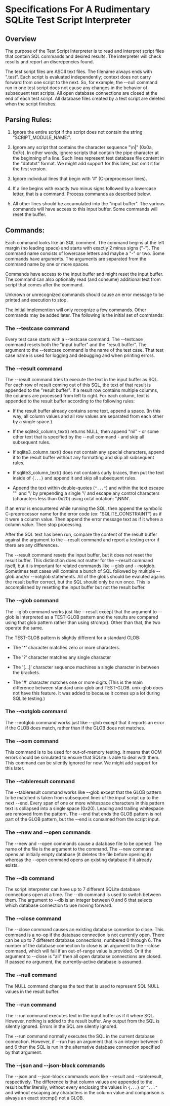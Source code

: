 # Specifications For A Rudimentary SQLite Test Script Interpreter

## Overview

The purpose of the Test Script Interpreter is to read and interpret
script files that contain SQL commands and desired results.  The
interpreter will check results and report an discrepencies found.

The test script files are ASCII text files.  The filename always ends with
".test".  Each script is evaluated independently; context does not carry
forward from one script to the next.  So, for example, the --null command
run in one test script does not cause any changes in the behavior of
subsequent test scripts.  All open database connections are closed
at the end of each test script.  All database files created by a test
script are deleted when the script finishes.

## Parsing Rules:

  1.   Ignore the entire script if the script does not contain the
       string "SCRIPT_MODULE_NAME:".

  2.   Ignore any script that contains the character sequence "\\n\|"
       (0x0a, 0x7c).  In other words, ignore scripts that contain the
       pipe character at the beginning of a line.  Such lines represent
       test database file content in the "dbtotxt" format.  We might add
       support for this later, but omit it for the first version.

  3.   Ignore individual lines that begin with '#'  (C-preprocessor lines).

  4.   If a line begins with exactly two minus signs followed by a
       lowercase letter, that is a command.  Process commands as described
       below.

  5.   All other lines should be accumulated into the "input buffer".
       The various commands will have access to this input buffer.
       Some commands will reset the buffer.

## Commands:

Each command looks like an SQL comment.  The command begins at the left
margin (no leading space) and starts with exactly 2 minus signs ("-").
The command name consists of lowercase letters and maybe a "-" or two.
Some commands have arguments.
The arguments are separated from the command name by one or more spaces.

Commands have access to the input buffer and might reset the input buffer.
The command can also optionally read (and consume) additional text from
script that comes after the command.

Unknown or unrecognized commands should cause an error message to be
printed and execution to stop.

The initial implemention will only recognize a few commands.  Other
commands may be added later.  The following is the initial set of
commands:

### The --testcase command

Every test case starts with a --testcase command.  The --testcase command
resets both the "input buffer" and the "result buffer".
The argument to the --testcase command is the
name of the test case.  That test case name is used for logging and debugging
and when printing errors.

### The --result command

The --result command tries to execute the text in the input buffer as SQL.
For each row of result coming out of this SQL, the text of that result is
appended to the "result buffer".  If a result row contains multiple columns,
the columns are processed from left to right.  For each column, text is
appended to the result buffer according to the following rules:

  *   If the result buffer already contains some text, append a space.
      (In this way, all column values and all row values are separated from
      each other by a single space.)

  *   If the sqlite3_column_text() returns NULL, then append "nil" - or
      some other text that is specified by the --null command - and skip
      all subsequent rules.

  *   If sqlite3_column_text() does not contain any special characters,
      append it to the result buffer without any formatting and skip all
      subsequent rules.

  *   If sqlite3_column_text() does not contains curly braces, then put
      the text inside of `{...}` and append it and skip all subsequent rules.

  *   Append the text within double-quotes (`"..."`) and within the text
      escape '"' and '\\' by prepending a single '\\' and escape any
      control characters (characters less than 0x20) using octal notation:
      '\\NNN'.

If an error is encountered while running the SQL, then append the
symbolic C-preprocessor name for the error
code (ex: "SQLITE_CONSTRAINT") as if it were a column value.  Then append
the error message text as if it where a column value.  Then stop processing.

After the SQL text has been run, compare the content of the result buffer
against the argument to the --result command and report a testing error if
there are any differences.

The --result command resets the input buffer, but it does not reset
the result buffer.  This distinction does not matter for the --result
command itself, but it is important for related commands like --glob
and --notglob.  Sometimes test cases will contains a bunch of SQL
followed by multiple --glob and/or --notglob statements.  All of the
globs should be evaluted agains the result buffer correct, but the SQL
should only be run once.  This is accomplished by resetting the input
buffer but not the result buffer.

### The --glob command

The --glob command works just like --result except that the argument to
--glob is interpreted as a TEST-GLOB pattern and the results are compared
using that glob pattern rather than using strcmp().  Other than that,
the two operate the same.

The TEST-GLOB pattern is slightly different for a standard GLOB:

   *    The '*' character matches zero or more characters.

   *    The '?' character matches any single character

   *    The '[...]' character sequence machines a single character
        in between the brackets.

   *    The '#' character matches one or more digits  (This is the main
        difference between standard unix-glob and TEST-GLOB.  unix-glob
        does not have this feature.  It was added to because it comes
        up a lot during SQLite testing.)

### The --notglob command

The --notglob command works just like --glob except that it reports an
error if the GLOB does match, rather than if the GLOB does not matches.

### The --oom command

This command is to be used for out-of-memory testing.  It means that
OOM errors should be simulated to ensure that SQLite is able to deal with
them.  This command can be silently ignored for now.  We might add support
for this later.

### The --tableresult command

The --tableresult command works like --glob except that the GLOB pattern
to be matched is taken from subsequent lines of the input script up to
the next --end.  Every span of one or more whitespace characters in this
pattern text is collapsed into a single space (0x20).
Leading and trailing whitespace are removed from the pattern.
The --end that ends the GLOB pattern is not part of the GLOB pattern, but
the --end is consumed from the script input.

### The --new and --open commands

The --new and --open commands cause a database file to be opened.
The name of the file is the argument to the command.  The --new command
opens an initially empty database (it deletes the file before opening it)
whereas the --open command opens an existing database if it already
exists.

### The --db command

The script interpreter can have up to 7 different SQLite database
connections open at a time.  The --db command is used to switch between
them.  The argument to --db is an integer between 0 and 6 that selects
which database connection to use moving forward.

### The --close command

The --close command causes an existing database connetion to close.
This command is a no-op if the database connection is not currently
open.  There can be up to 7 different database connections, numbered 0
through 6.  The number of the database connection to close is an
argument to the --close command, which will fail if an out-of-range
value is provided.  Or if the argument to --close is "all" then all
open database connections are closed. If passed no argument, the
currently-active database is assumed.

### The --null command

The NULL command changes the text that is used to represent SQL NULL
values in the result buffer.

### The --run command

The --run command executes text in the input buffer as if it where SQL.
However, nothing is added to the result buffer.  Any output from the SQL
is silently ignored. Errors in the SQL are silently ignored.

The --run command normally executes the SQL in the current database
connection.  However, if --run has an argument that is an integer between
0 and 6 then the SQL is run in the alternative database connection specified
by that argument.

### The --json and --json-block commands

The --json and --json-block commands work like --result and --tableresult,
respectively.  The difference is that column values are appended to the
result buffer literally, without every enclosing the values in `{...}` or
`"..."` and without escaping any characters in the column value and comparison
is always an exact strcmp() not a GLOB.
